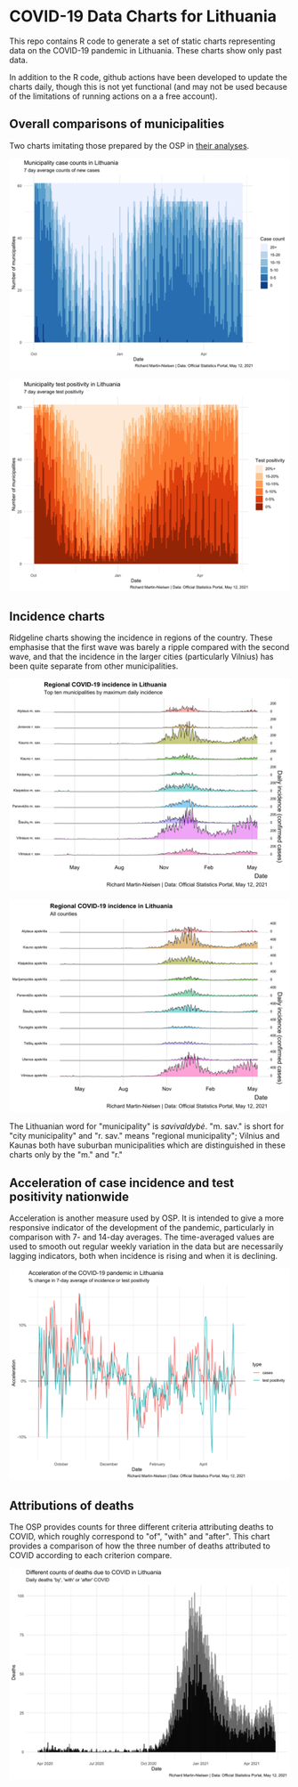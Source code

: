 
# COVID-19 Data Charts for Lithuania

This repo contains R code to generate a set of static charts representing
data on the COVID-19 pandemic in Lithuania. These charts show only past data.

In addition to the R code, github actions have been developed to update the
charts daily, though this is not yet functional (and may not be used because
of the limitations of running actions on a a free account).

## Overall comparisons of municipalities

Two charts imitating those prepared by the OSP in [their analyses](https://osp.stat.gov.lt/documents/10180/8420714/1_COVID-19_situacijos_apzvalga_210215.pdf). 

![](extra/Lithuania-waterfall-case-counts.png)

![](extra/Lithuania-waterfall-positivity.png)

## Incidence charts

Ridgeline charts showing the incidence in regions of the country. These
emphasise that the first wave was barely a ripple compared with the 
second wave, and that the incidence in the larger cities (particularly
Vilnius) has been quite separate from other municipalities.

![](extra/Lithuania-ridgeline-top-municipalities.png)

![](extra/Lithuania-ridgeline-all-counties.png)

The Lithuanian word for "municipality" is *savivaldybė*. "m. sav." is short
for "city municipality" and "r. sav." means "regional municipality"; Vilnius 
and Kaunas both have suburban municipalities which are distinguished in these
charts only by the "m." and "r."


## Acceleration of case incidence and test positivity nationwide

Acceleration is another measure used by OSP. It is intended to give a
more responsive indicator of the development of the pandemic, particularly
in comparison with 7- and 14-day averages. The time-averaged values
are used to smooth out regular weekly variation in the data but are
necessarily lagging indicators, both when incidence is rising and when
it is declining.

![](extra/Lithuania-acceleration-national.png)

## Attributions of deaths

The OSP provides counts for three different criteria attributing deaths to
COVID, which roughly correspond to "of", "with" and "after". This chart
provides a comparison of how the three number of deaths attributed to COVID
according to each criterion compare.

![](extra/Lithuania-death-counts-comparison.png)

